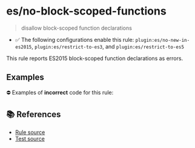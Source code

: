 # es/no-block-scoped-functions
> disallow block-scoped function declarations

- ✅ The following configurations enable this rule: `plugin:es/no-new-in-es2015`, `plugin:es/restrict-to-es3`, and `plugin:es/restrict-to-es5`

This rule reports ES2015 block-scoped function declarations as errors.

## Examples

⛔ Examples of **incorrect** code for this rule:

<eslint-playground type="bad" code="/*eslint es/no-block-scoped-functions: error */
if (a) {
    function f() {}
} else {
    function g() {}
}
" />

## 📚 References

- [Rule source](https://github.com/mysticatea/eslint-plugin-es/blob/v4.0.0/lib/rules/no-block-scoped-functions.js)
- [Test source](https://github.com/mysticatea/eslint-plugin-es/blob/v4.0.0/tests/lib/rules/no-block-scoped-functions.js)
